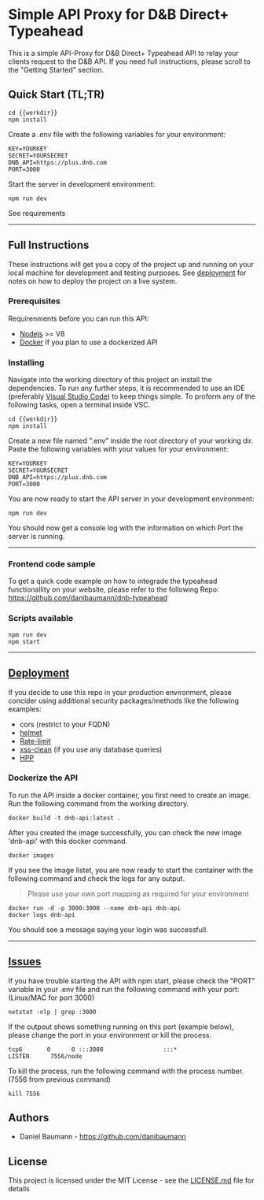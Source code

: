 # Simple API Proxy for D&B Direct+ Typeahead

This is a simple API-Proxy for D&B Direct+ Typeahead API to relay your clients request to the D&B API.
If you need full instructions, please scroll to the "Getting Started" section.

## Quick Start (TL;TR)


```
cd {{workdir}}
npm install
```

Create a .env file with the following variables for your environment:
```
KEY=YOURKEY
SECRET=YOURSECRET
DNB_API=https://plus.dnb.com
PORT=3000
```

Start the server in development environment:
```
npm run dev
```
See requirements

___

## Full Instructions

These instructions will get you a copy of the project up and running on your local machine for development and testing purposes. See [deployment](#Deployment) for notes on how to deploy the project on a live system.

### Prerequisites

Requirenments before you can run this API:

* [Nodejs](https://nodejs.org) >= V8
* [Docker](https://www.docker.com/) If you plan to use a dockerized API

### Installing

Navigate into the working directory of this project an install the dependencies.
To run any further steps, it is recommended to use an IDE (preferably [Visual Studio Code](https://code.visualstudio.com/)) to keep things simple.
To proform any of the following tasks, open a terminal inside VSC.

```
cd {{workdir}}
npm install
```

Create a new file named ".env" inside the root directory of your working dir. Paste the following variables with your values for your environment:
```
KEY=YOURKEY
SECRET=YOURSECRET
DNB_API=https://plus.dnb.com
PORT=3000
```

You are now ready to start the API server in your development environment:
```
npm run dev
```
You should now get a console log with the information on which Port the server is running.

---

### Frontend code sample

To get a quick code example on how to integrade the typeahead functionallity on your website, please refer to the following Repo:
https://github.com/danibaumann/dnb-typeahead


### Scripts available

```
npm run dev
npm start
```
___

## [Deployment](#Deployment)

If you decide to use this repo in your production environment, please concider using additional security packages/methods like the following examples:
* cors (restrict to your FQDN)
* [helmet](https://www.npmjs.com/package/helmet)
* [Rate-limit](express-rate-limit)
* [xss-clean](xss-clean) (if you use any database queries)
* [HPP](https://www.npmjs.com/package/hpp)

### Dockerize the API
To run the API inside a docker container, you first need to create an image. Run the following command from the working directory.
```
docker build -t dnb-api:latest .
```
After you created the image successfully, you can check the new image 'dnb-api' with this docker command.
```
docker images
```
If you see the image listet, you are now ready to start the container with the following command and check the logs for any output.
> Please use your own port mapping as required for your environment
```
docker run -d -p 3000:3000 --name dnb-api dnb-api
docker logs dnb-api
```
You should see a message saying your login was successfull.
___
## [Issues](#Issues)

If you have trouble starting the API with npm start, please check the "PORT" variable in your .env file and run the following command with your port: (Linux/MAC for port 3000)

```
netstat -nlp | grep :3000
```
If the outpout shows something running on this port (example below), please change the port in your environment or kill the process.

```
tcp6       0      0 :::3000                 :::*                    LISTEN      7556/node
```

To kill the process, run the following command with the process number. (7556 from previous command)
```
kill 7556
```

## Authors

* Daniel Baumann - https://github.com/danibaumann

## License

This project is licensed under the MIT License - see the [LICENSE.md](LICENSE.md) file for details
